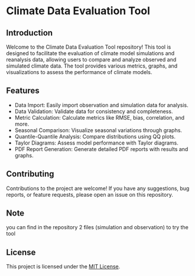 # Climate Data Evaluation Tool

## Introduction

Welcome to the Climate Data Evaluation Tool repository! This tool is designed to facilitate the evaluation of climate model simulations and reanalysis data, allowing users to compare and analyze observed and simulated climate data. The tool provides various metrics, graphs, and visualizations to assess the performance of climate models.

## Features

- Data Import: Easily import observation and simulation data for analysis.
- Data Validation: Validate data for consistency and completeness.
- Metric Calculation: Calculate metrics like RMSE, bias, correlation, and more.
- Seasonal Comparison: Visualize seasonal variations through graphs.
- Quantile-Quantile Analysis: Compare distributions using QQ plots.
- Taylor Diagrams: Assess model performance with Taylor diagrams.
- PDF Report Generation: Generate detailed PDF reports with results and graphs.

## Contributing

Contributions to the project are welcome! If you have any suggestions, bug reports, or feature requests, please open an issue on this repository.

## Note
you can find in the repository 2 files (simulation and observation) to try the tool 

## License

This project is licensed under the [MIT License](LICENSE).
